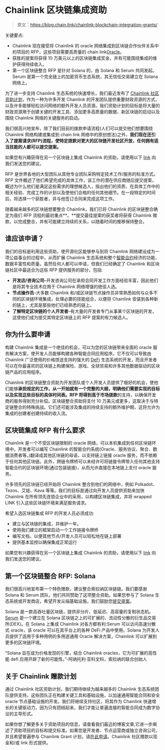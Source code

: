 # Chainlink 区块链集成资助

> 原文：<https://blog.chain.link/chainlink-blockchain-integration-grants/>

关键要点:

*   Chainlink 现在接受将 Chainlink 的 oracle 网络集成到区块链合作伙伴关系中的项目的 RFP，这些项目需要高质量的 chain link[Oracle](https://chain.link/education/blockchain-oracles)。
*   获胜的提案将获得 10 万美元以上的区块链集成奖金，并有可能围绕集成的维护获得持续收入。
*   第一个区块链整合 RFP 是针对 Solana 的，由 Solana 和 Serum 共同发起。Serum 是第一个完全链上的加密货币生态系统，其无信任交易建立在 Solana 网络上。

为了进一步支持 Chainlink 生态系统的快速增长，我们最近发布了 [Chainlink 社区资助计划](https://blog.chain.link/introducing-the-chainlink-community-grant-program/)，作为一种为许多开发 Chainlink 的开发团队提供重要财政资源的方式，以及许多能够轻松访问网络的额外开发人员资源。我们资助计划的目标是将大量的财政资源用于创建关键的开发工具、添加更多高质量的数据、新区块链的启动以及围绕 Chainlink 网络的关键服务的启动。

我们很高兴地宣布，除了我们目前的拨款申请流程(人们可以提交他们想要围绕 Chainlink 网络构建或集成到 chain link 网络中的原创想法)之外，**我们现在还引入了提案请求(RFP)流程，使特定拨款对更大的区块链开发社区开放，任何拥有适当技能的人都可以提交提案。**

如果您有兴趣获得在另一个区块链上集成 Chainlink 的资助，请使用以下 [link](https://chainlinkgrants.typeform.com/to/hXk0hruN) 向我们发送您的建议。

RFP 是世界各地的大型团队从其他专业团队采购特定技术工作/服务的标准方式。RFP 文件概述了他们希望完成的具体工作，该工作的潜在供应商随后提交提案，概述为什么他们是满足这些需求的理想候选人，指出他们的资质、在具体工作中的相关经验、完成工作的计划以及使他们合格的任何其他细节。在一段特定的时间后，将选择一个获胜者，并与他签订合同来完成这项工作。

随着越来越多的区块链想要整合 Chainlink，我们已将 Chainlink 的区块链整合确定为我们 RFP 流程的最初重点**。**提交最佳提案的获奖者将获得 Chainlink 赠款，以完成整合，并有可能建立持续的关系，以随着时间的推移保持整合。

## 谁应该申请？

我们的目标是利用这些资助，使开源社区能够参与到将 Chainlink 网络建设成为一项公益事业的过程中，从而扩展 Chainlink 生态系统和整个[智能合约](https://chain.link/education/smart-contracts)经济的功能、数据丰富性和质量。虽然任何人都可以申请，但我们已经确定了 Chainlink 和区块链社区中最适合为这些 RFP 提供服务的部分，包括:

*   **开发店/咨询公司**–开发咨询公司在承担合同开发工作方面经验丰富，因此他们是将其专业技术应用于 Chainlink 网络增强的绝佳人选。
*   **节点操作员**–大多数 Chainlink 和/或区块链节点操作员非常熟悉如何与众多不同的区块链环境集成，处理必要的技能组合，以便将 Chainlink 安装到各种新的链上，尤其是那些他们已经熟悉的链上。
*   **了解特定区块链的个人开发者**–有大量的开发者专门从事某个区块链的开发，这使他们成为提交其特定区块链上的 RFP 提案的有力候选人。

## **你为什么要申请**

构建 Chainlink 集成是一个绝佳的机会，可以为您的区块链带来全面的 oracle 服务解决方案，使开发人员能够构建各种智能合同应用程序。它不仅可以导致由 Chainlink 广泛使用的价格馈送支持的强大的 [DeFi](https://chain.link/education/defi) 生态系统的开发，而且开发者可以在你最喜欢的区块链上构建保险、游戏、全球贸易和许多其他数据驱动的区块链产品的应用程序。

Chainlink 的区块链整合资助为开发团队或个人开发人员提供了极好的机会，使他们能够**承担规定的工作，**从一开始就有一个完整的大纲，明确他们需要实现的目标以及实现这些目标的具体时间表。RFP 将得到**高于市场拨款**的支持，以确保开发商的服务得到充分补偿。区块链整合资助将支付 10 万美元或更多，这取决于与特定链整合的特殊挑战。它们还可能涉及集成的持续支持的额外维护期，这将允许为集成的创建者创建持续的收入流。

## **区块链集成 RFP 有什么要求**

Chainlink 是一个不受区块链限制的 oracle 网络，可以本机集成到任何区块链环境中。开发者可以编写 Chainlink 的智能合约系统(Oracle、服务协议、聚合、数据消费者等。)翻译成其他区块链的母语，以支持链上链接 oracle 服务，而不依赖于任何其他区块链。此外，跨链令牌桥可以未经许可将链接令牌带入任何其他支持智能合约的区块链环境(通过包装链接)，从而允许直接在本地链上支付 oracle 服务。

许多领先的区块链已经开始将 Chainlink 整合到他们的网络中，例如 Polkadot、Tezos、艾娃、Kava 等等。我们的目标是通过向开发人员提供资助来加快 Chainlink 在所有领先连锁企业中的采用，以构建区块链集成，并将 wrapped LINK 引入这些区块链环境来满足服务请求。

希望入选区块链集成 RFP 的开发人员必须成功:

*   建立与区块链的集成，并维护一年。
*   使用我们建立的框架启动一个工作链接令牌桥
*   编写文档，以便其他节点/开发人员可以轻松地在链上部署
*   提供基本监控以确保集成正常运行

如果您有兴趣获得在另一个区块链上集成 Chainlink 的资助，请使用以下 [link](https://chainlinkgrants.typeform.com/to/hXk0hruN) 向我们发送您的建议。

## **第一个区块链整合 RFP: Solana**

我们很高兴地宣布第一个特色赠款，建议整合索拉纳区块链链。我们要感谢 Solana 和 Serum 团队，他们共同赞助了这项整合资助。如果您参与了 Solana 生态系统或开发商店，希望开发尖端基础设施，我们鼓励您[提交提案](https://chainlink-solana-integration.typeform.com/to/pvUFRtJx)。

Solana 是一款高吞吐量区块链，提供非分片、低延迟、高容量的复制状态机。 [Serum](https://projectserum.com/) 是一个建立在 Solana 区块链之上的可扩展的、流动性分散的衍生品交易所(DEX)。在 Solana 上集成 Chainlink 对各方都有利:Serum 可以访问高速分散式 oracle，该 oracle 可以在其平台上的各种 DeFi 产品中使用，Solana 为开发人员提供了适用于多种用例的多用途通用 Oracle 解决方案，Chainlink 可以扩展到更多的区块链环境。

“Solana 旨在成为价格发现的引擎，结合 Chainlink oracles，它为可扩展的高性能 defi 应用开辟了新的可能性。”-阿纳托利·亚科文科，索拉纳的联合创始人

## **关于 Chainlink 赠款计划**

通过 Chainlink 社区资助计划，我们期待继续为越来越多的 Chainlink 生态系统团队提供支持，这些团队正在构建关键工具和基础设施，以加速通用智能合同和安全 oracle 节点基础设施的开发。我们将继续支持社区，将其作为 Chainlink 快速增长的关键驱动力，因为只有团结起来，我们才能让普遍连接的智能合同成为数字协议的主导形式。

如果你想了解更多关于资助项目的信息，请查看我们最近的博客文章,它进一步阐述了资助项目的目标和提交标准。如果您是开发者、节点运营商或独立咨询公司，并且希望普遍参与 Chainlink Grant 计划，请[在此申请](https://chainlinkgrants.typeform.com/to/efEbsq)。Chainlink 社区赠款以现金和/或 link 形式提供。